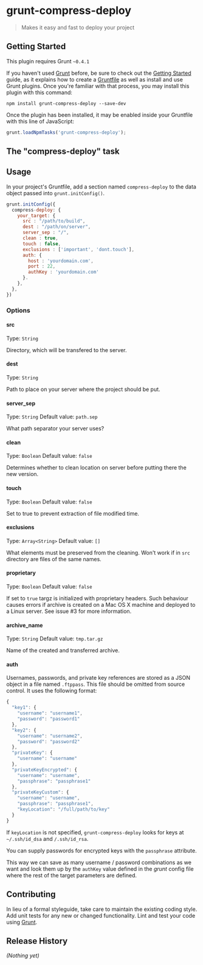 # grunt-compress-deploy

> Makes it easy and fast to deploy your project

## Getting Started
This plugin requires Grunt `~0.4.1`

If you haven't used [Grunt](http://gruntjs.com/) before, be sure to check out the [Getting Started](http://gruntjs.com/getting-started) guide, as it explains how to create a [Gruntfile](http://gruntjs.com/sample-gruntfile) as well as install and use Grunt plugins. Once you're familiar with that process, you may install this plugin with this command:

```shell
npm install grunt-compress-deploy --save-dev
```

Once the plugin has been installed, it may be enabled inside your Gruntfile with this line of JavaScript:

```js
grunt.loadNpmTasks('grunt-compress-deploy');
```

## The "compress-deploy" task

## Usage
In your project's Gruntfile, add a section named `compress-deploy` to the data object passed into `grunt.initConfig()`.

```js
grunt.initConfig({
  compress-deploy: {
    your_target: {
      src : "/path/to/build",
      dest : "/path/on/server",
      server_sep : "/",
      clean : true,
      touch : false,
      exclusions : ['important', 'dont.touch'],
      auth: {
        host : 'yourdomain.com',
        port : 22,
        authKey : 'yourdomain.com'
      }.
    },
  },
})
```

### Options

#### src
Type: `String`

Directory, which will be transfered to the server.

#### dest
Type: `String`

Path to place on your server where the project should be put.

#### server_sep
Type: `String`
Default value: `path.sep`

What path separator your server uses?

#### clean
Type: `Boolean`
Default value: `false`

Determines whether to clean location on server before putting there the new version.

#### touch
Type: `Boolean`
Default value: `false`

Set to true to prevent extraction of file modified time. 

#### exclusions
Type: `Array<String>`
Default value: `[]`

What elements must be preserved from the cleaning. Won't work if in `src` directory are files of the same names.

#### proprietary
Type: `Boolean`
Default value: `false`

If set to `true` targz is initialized with proprietary headers.
Such behaviour causes errors if archive is created on a Mac OS X machine and
deployed to a Linux server. See issue #3 for more information.

#### archive_name
Type: `String`
Default value: `tmp.tar.gz`

Name of the created and transferred archive.

#### auth

Usernames, passwords, and private key references are stored as a JSON object in a file named `.ftppass`. This file should be omitted from source control. It uses the following format:

```javascript
{
  "key1": {
    "username": "username1",
    "password": "password1"
  },
  "key2": {
    "username": "username2",
    "password": "password2"
  },
  "privateKey": {
    "username": "username"
  },
  "privateKeyEncrypted": {
    "username": "username",
    "passphrase": "passphrase1"
  },
  "privateKeyCustom": {
    "username": "username",
    "passphrase": "passphrase1",
    "keyLocation": "/full/path/to/key"
  }
}
```

If `keyLocation` is not specified, `grunt-compress-deploy` looks for keys at `~/.ssh/id_dsa` and `/.ssh/id_rsa`.

You can supply passwords for encrypted keys with the `passphrase` attribute.

This way we can save as many username / password combinations as we want and look them up by the `authKey` value defined in the _grunt_ config file where the rest of the target parameters are defined.



## Contributing
In lieu of a formal styleguide, take care to maintain the existing coding style. Add unit tests for any new or changed functionality. Lint and test your code using [Grunt](http://gruntjs.com/).

## Release History
_(Nothing yet)_
